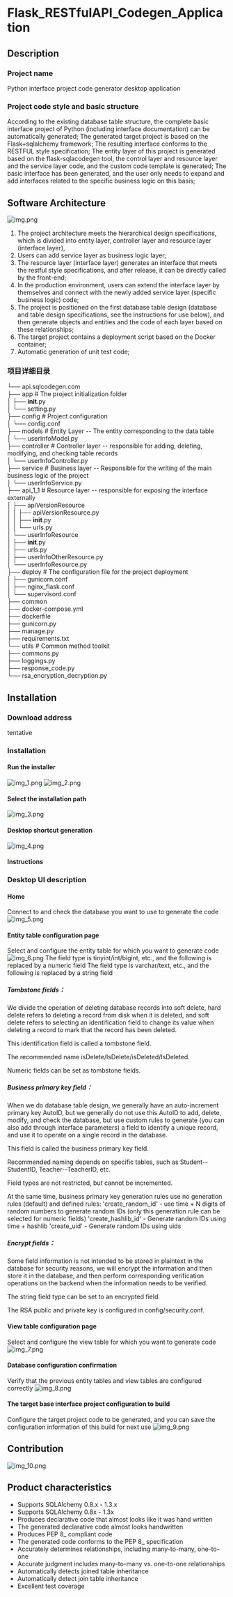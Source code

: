 # Flask_RESTfulAPI_Codegen_Application

## Description
### Project name
Python interface project code generator desktop application
### Project code style and basic structure
According to the existing database table structure, the complete basic interface project of Python (including interface documentation) can be automatically generated;
The generated target project is based on the Flask+sqlalchemy framework; The resulting interface conforms to the RESTFUL style specification;
The entity layer of this project is generated based on the flask-sqlacodegen tool, the control layer and resource layer and the service layer code, and the custom code template is generated;
The basic interface has been generated, and the user only needs to expand and add interfaces related to the specific business logic on this basis;


## Software Architecture
![img.png](image/img.png)
1. The project architecture meets the hierarchical design specifications, which is divided into entity layer, controller layer and resource layer (interface layer),
2. Users can add service layer as business logic layer;
3. The resource layer (interface layer) generates an interface that meets the restful style specifications, and after release, it can be directly called by the front-end;
4. In the production environment, users can extend the interface layer by themselves and connect with the newly added service layer (specific business logic) code;
5. The project is positioned on the first database table design (database and table design specifications, see the instructions for use below), and then generate objects and entities and the code of each layer based on these relationships;
6. The target project contains a deployment script based on the Docker container;
7. Automatic generation of unit test code;
### 项目详细目录
└── api.sqlcodegen.com  
    ├── app  # The project initialization folder  
    │   ├── __init__.py  
    │   └── setting.py  
    ├── config  # Project configuration  
    │   └── config.conf  
    ├── models # Entity Layer -- The entity corresponding to the data table  
    │   └── userInfoModel.py  
    ├── controller  # Controller layer -- responsible for adding, deleting, modifying, and checking table records  
    │   └── userInfoController.py  
    ├── service  # Business layer -- Responsible for the writing of the main business logic of the project  
    │   └── userInfoService.py  
    ├── api_1_1  # Resource layer -- responsible for exposing the interface externally  
    │   ├── apiVersionResource  
    │   │   ├── apiVersionResource.py  
    │   │   ├── __init__.py  
    │   │   └── urls.py  
    │   └── userInfoResource  
    │       ├── __init__.py  
    │       ├── urls.py  
    │       ├── userInfoOtherResource.py  
    │       └── userInfoResource.py   
    ├── deploy  # The configuration file for the project deployment  
    │   ├── gunicorn.conf  
    │   ├── nginx_flask.conf  
    │   └── supervisord.conf  
    ├── common  
    ├── docker-compose.yml  
    ├── dockerfile  
    ├── gunicorn.py  
    ├── manage.py  
    ├── requirements.txt  
    └── utils  # Common method toolkit  
        ├── commons.py  
        ├── loggings.py  
        ├── response_code.py  
        └── rsa_encryption_decryption.py 

## Installation

### Download address
tentative
### Installation
#### Run the installer
![img_1.png](image/img_1.png)
![img_2.png](image/img_2.png)

#### Select the installation path
![img_3.png](image/img_3.png)
#### Desktop shortcut generation
![img_4.png](image/img_4.png)


#### Instructions

### Desktop UI description
#### Home
Connect to and check the database you want to use to generate the code
![img_5.png](image/img_5.png)
#### Entity table configuration page
Select and configure the entity table for which you want to generate code
![img_6.png](image/img_6.png)
The field type is tinyint/int/bigint, etc., and the following is replaced by a numeric field
The field type is varchar/text, etc., and the following is replaced by a string field

##### Tombstone fields：

We divide the operation of deleting database records into soft delete, hard delete refers to deleting a record from disk when it is deleted, and soft delete refers to selecting an identification field to change its value when deleting a record to mark that the record has been deleted.

This identification field is called a tombstone field.

The recommended name isDelete/IsDelete/isDeleted/IsDeleted.

Numeric fields can be set as tombstone fields.

##### Business primary key field：

When we do database table design, we generally have an auto-increment primary key AutoID, but we generally do not use this AutoID to add, delete, modify, and check the database, but use custom rules to generate (you can also add through interface parameters) a field to identify a unique record, and use it to operate on a single record in the database.

This field is called the business primary key field.

Recommended naming depends on specific tables, such as Student--StudentID, Teacher--TeacherID, etc.

Field types are not restricted, but cannot be incremented.

At the same time, business primary key generation rules use no generation rules (default) and defined rules:
'create_random_id' - use time + N digits of random numbers to generate random IDs (only this generation rule can be selected for numeric fields)
'create_hashlib_id' - Generate random IDs using time + hashlib
'create_uid' - Generate random IDs using uids

##### Encrypt fields：

Some field information is not intended to be stored in plaintext in the database for security reasons, we will encrypt the information and then store it in the database, and then perform corresponding verification operations on the backend when the information needs to be verified.

The string field type can be set to an encrypted field.

The RSA public and private key is configured in config/security.conf.
#### View table configuration page
Select and configure the view table for which you want to generate code
![img_7.png](image/img_7.png)
#### Database configuration confirmation
Verify that the previous entity tables and view tables are configured correctly
![img_8.png](image/img_8.png)
#### The target base interface project configuration to build
Configure the target project code to be generated, and you can save the configuration information of this build for next use
![img_9.png](image/img_9.png)

## Contribution

![img_10.png](image/img_10.png)

## Product characteristics

+ Supports SQLAlchemy 0.8.x - 1.3.x
+ Supports SQLAlchemy 0.8x - 1.3x
+ Produces declarative code that almost looks like it was hand written
+ The generated declarative code almost looks handwritten
+ Produces PEP 8_ compliant code
+ The generated code conforms to the PEP 8_ specification
+ Accurately determines relationships, including many-to-many, one-to-one
+ Accurate judgment includes many-to-many vs. one-to-one relationships
+ Automatically detects joined table inheritance
+ Automatically detect join table inheritance
+ Excellent test coverage

